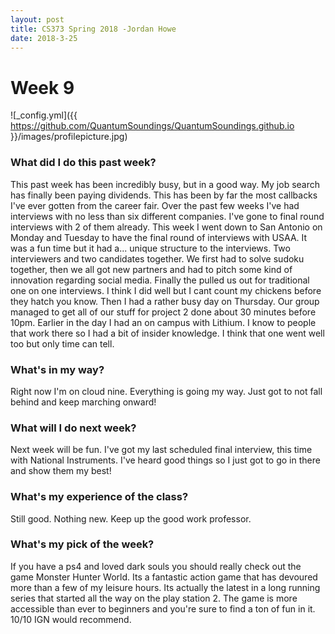 ```yaml
---
layout: post
title: CS373 Spring 2018 -Jordan Howe
date: 2018-3-25
---
```


# Week 9
![_config.yml]({{ https://github.com/QuantumSoundings/QuantumSoundings.github.io }}/images/profilepicture.jpg)

### What did I do this past week?
This past week has been incredibly busy, but in a good way. My job search has finally been paying dividends. This has been by far the most callbacks I've ever gotten from the career fair. Over the past few weeks I've had interviews with no less than six different companies. I've gone to final round interviews with 2 of them already. This week I went down to San Antonio on Monday and Tuesday to have the final round of interviews with USAA. It was a fun time but it had a... unique structure to the interviews. Two interviewers and two candidates together. We first had to solve sudoku together, then we all got new partners and had to pitch some kind of innovation regarding social media. Finally the pulled us out for traditional one on one interviews. I think I did well but I cant count my chickens before they hatch you know. Then I had a rather busy day on Thursday. Our group managed to get all of our stuff for project 2 done about 30 minutes before 10pm. Earlier in the day I had an on campus with Lithium. I know to people that work there so I had a bit of insider knowledge. I think that one went well too but only time can tell.

### What's in my way?
Right now I'm on cloud nine. Everything is going my way. Just got to not fall behind and keep marching onward!

### What will I do next week?
Next week will be fun. I've got my last scheduled final interview, this time with National Instruments. I've heard good things so I just got to go in there and show them my best!

### What's my experience of the class?
Still good. Nothing new. Keep up the good work professor.

### What's my pick of the week?
If you have a ps4 and loved dark souls you should really check out the game Monster Hunter World. Its a fantastic action game that has devoured more than a few of my leisure hours. Its actually the latest in a long running series that started all the way on the play station 2. The game is more accessible than ever to beginners and you're sure to find a ton of fun in it. 10/10 IGN would recommend.
